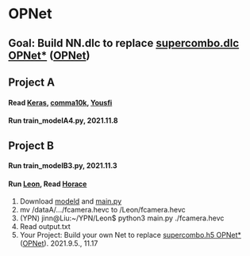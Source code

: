 # OPNet
## Goal: Build NN.dlc to replace [supercombo.dlc OPNet*](https://drive.google.com/file/d/1L8sWgYKtH77K6Kr3FQMETtAWeQNyyb8R/view) ([OPNet](http://www.nhcue.edu.tw/~jinnliu/teaching/AI17/supercombo.html))
## Project A 
#### Read [Keras](https://keras.io/examples/vision/deeplabv3_plus), [comma10k](https://github.com/commaai/comma10k), [Yousfi](https://github.com/YassineYousfi/comma10k-baseline)
#### Run train_modelA4.py, 2021.11.8
## Project B
#### Run train_modelB3.py, 2021.11.3
#### Run [Leon](https://docs.google.com/document/d/1tH6coTWyIQ3QZUrmNFav6xfYn9PV-mGk2FiN3yYW_IY/edit), Read [Horace](https://docs.google.com/presentation/d/1P7axiYXuvMwU9P5d8eX32zGA2yEuJudk/edit#slide=id.p1)
1. Download [modeld](https://github.com/littlemountainman/modeld) and [main.py](https://github.com/JinnAIGroup/OPNet/blob/main/main.py)
2. mv /dataA/.../fcamera.hevc to /Leon/fcamera.hevc
3. (YPN) jinn@Liu:~/YPN/Leon$ python3 main.py ./fcamera.hevc
4. Read output.txt
5. Your Project: Build your own Net to replace [supercombo.h5 OPNet*](https://drive.google.com/file/d/1L8sWgYKtH77K6Kr3FQMETtAWeQNyyb8R/view) ([OPNet](http://www.nhcue.edu.tw/~jinnliu/teaching/AI17/supercombo.html)).
2021.9.5., 11.17
